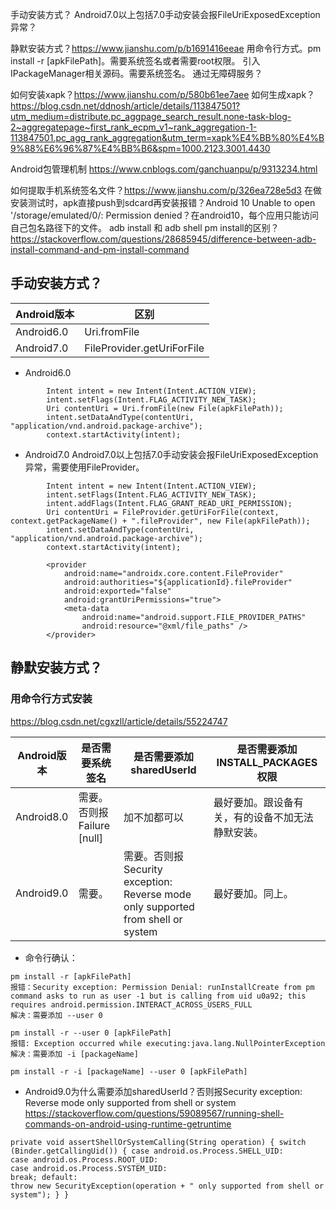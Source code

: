手动安装方式？ Android7.0以上包括7.0手动安装会报FileUriExposedException异常？

静默安装方式？https://www.jianshu.com/p/b1691416eeae
用命令行方式。pm install -r [apkFilePath]。需要系统签名或者需要root权限。 引入IPackageManager相关源码。需要系统签名。 通过无障碍服务？

如何安装xapk？https://www.jianshu.com/p/580b61ee7aee
如何生成xapk？https://blog.csdn.net/ddnosh/article/details/113847501?utm_medium=distribute.pc_aggpage_search_result.none-task-blog-2~aggregatepage~first_rank_ecpm_v1~rank_aggregation-1-113847501.pc_agg_rank_aggregation&utm_term=xapk%E4%BB%80%E4%B9%88%E6%96%87%E4%BB%B6&spm=1000.2123.3001.4430

Android包管理机制 https://www.cnblogs.com/ganchuanpu/p/9313234.html

如何提取手机系统签名文件？https://www.jianshu.com/p/326ea728e5d3
在做安装测试时，apk直接push到sdcard再安装报错？Android 10 Unable to open '/storage/emulated/0/: Permission denied？在android10，每个应用只能访问自己包名路径下的文件。 adb install 和 adb shell pm install的区别？https://stackoverflow.com/questions/28685945/difference-between-adb-install-command-and-pm-install-command

## 手动安装方式？

|  Android版本   | 区别 |
|  ----  | ----  |
| Android6.0 | Uri.fromFile |
| Android7.0 | FileProvider.getUriForFile |

- Android6.0

```
        Intent intent = new Intent(Intent.ACTION_VIEW);
        intent.setFlags(Intent.FLAG_ACTIVITY_NEW_TASK);
        Uri contentUri = Uri.fromFile(new File(apkFilePath));
        intent.setDataAndType(contentUri, "application/vnd.android.package-archive");
        context.startActivity(intent);
```

- Android7.0 Android7.0以上包括7.0手动安装会报FileUriExposedException异常，需要使用FileProvider。

```
        Intent intent = new Intent(Intent.ACTION_VIEW);
        intent.setFlags(Intent.FLAG_ACTIVITY_NEW_TASK);
        intent.addFlags(Intent.FLAG_GRANT_READ_URI_PERMISSION);
        Uri contentUri = FileProvider.getUriForFile(context, context.getPackageName() + ".fileProvider", new File(apkFilePath));
        intent.setDataAndType(contentUri, "application/vnd.android.package-archive");
        context.startActivity(intent);
```

```
        <provider
            android:name="androidx.core.content.FileProvider"
            android:authorities="${applicationId}.fileProvider"
            android:exported="false"
            android:grantUriPermissions="true">
            <meta-data
                android:name="android.support.FILE_PROVIDER_PATHS"
                android:resource="@xml/file_paths" />
        </provider>
```

## 静默安装方式？

### 用命令行方式安装
https://blog.csdn.net/cgxzll/article/details/55224747

|  Android版本  |  是否需要系统签名  |  是否需要添加sharedUserId  | 是否需要添加INSTALL_PACKAGES权限 |
|  ----  |  ----  |  ----  |  ----  |
| Android8.0 | 需要。否则报Failure [null] | 加不加都可以 | 最好要加。跟设备有关，有的设备不加无法静默安装。|
| Android9.0 | 需要。| 需要。否则报Security exception: Reverse mode only supported from shell or system | 最好要加。同上。|

- 命令行确认：
```
pm install -r [apkFilePath]
报错：Security exception: Permission Denial: runInstallCreate from pm command asks to run as user -1 but is calling from uid u0a92; this requires android.permission.INTERACT_ACROSS_USERS_FULL
解决：需要添加 --user 0

pm install -r --user 0 [apkFilePath]
报错: Exception occurred while executing:java.lang.NullPointerException
解决：需要添加 -i [packageName]

pm install -r -i [packageName] --user 0 [apkFilePath]
```

- Android9.0为什么需要添加sharedUserId？否则报Security exception: Reverse mode only supported from shell or system
https://stackoverflow.com/questions/59089567/running-shell-commands-on-android-using-runtime-getruntime
```
private void assertShellOrSystemCalling(String operation) { switch (Binder.getCallingUid()) { case android.os.Process.SHELL_UID:
case android.os.Process.ROOT_UID:
case android.os.Process.SYSTEM_UID:
break; default:
throw new SecurityException(operation + " only supported from shell or system"); } }
```





